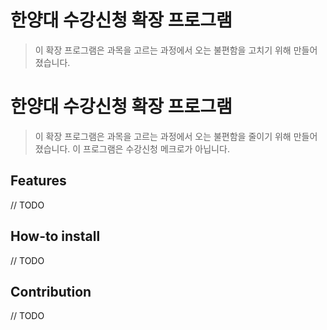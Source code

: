 # 한양대 수강신청 확장 프로그램

> 이 확장 프로그램은 과목을 고르는 과정에서 오는 불편함을 고치기 위해 만들어졌습니다. 
> 
 

# 한양대 수강신청 확장 프로그램

> 이 확장 프로그램은 과목을 고르는 과정에서 오는 불편함을 줄이기 위해 만들어졌습니다. 
> 이 프로그램은 수강신청 메크로가 아닙니다. 

## Features

// TODO

## How-to install

// TODO

## Contribution

// TODO


 
